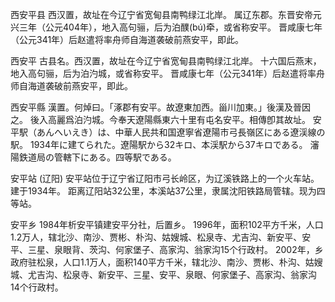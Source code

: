 西安平县
西汉置，故址在今辽宁省宽甸县南鸭绿江北岸。
属辽东郡。东晋安帝元兴三年（公元404年），地入高句骊，后为泊醭(bú)牵，或省称安平。
晋咸康七年（公元341年）后赵遣将率舟师自海道袭破前燕安平，即此。

西安平
古县名。西汉置，故址在今辽宁省宽甸县南鸭绿江北岸。
十六国后燕末，地入高句骊，后为泊汋城，或省称安平。
晋咸康七年（公元341年）后赵遣将率舟师自海道袭破前燕安平，即此。

西安平縣
漢置。何焯曰。「涿郡有安平。故遼東加西。甾川加東。」後漢及晉因之。
後入高麗爲泊汋城。今奉天遼陽縣東六十里有屯名安平。相傳卽其故址。
安平駅（あんへいえき）は、中華人民共和国遼寧省遼陽市弓長嶺区にある遼渓線の駅。
1934年に建てられた。遼陽駅から32キロ、本渓駅から37キロである。
瀋陽鉄道局の管轄下にある。四等駅である。

安平站 (辽阳)
安平站位于辽宁省辽阳市弓长岭区，为辽溪铁路上的一个火车站。
建于1934年。 距离辽阳站32公里，本溪站37公里，隶属沈阳铁路局管辖。现为四等站。

安平乡
1984年析安平镇建安平分社，后置乡。
1996年，面积102平方千米，人口1.2万人，辖北沙、南沙、贾彬、朴沟、姑嫂城、松泉寺、尤吉沟、新安平、安平、三星、泉眼背、茨沟、何家堡子、高家沟、翁家沟15个行政村。
2002年，乡政府驻松泉，人口1.1万人，面积140平方千米，辖北沙、南沙、贾彬、朴沟、姑嫂城、尤吉沟、松泉寺、新安平、三星、安平、泉眼、何家堡子、高家沟、翁家沟14个行政村。
